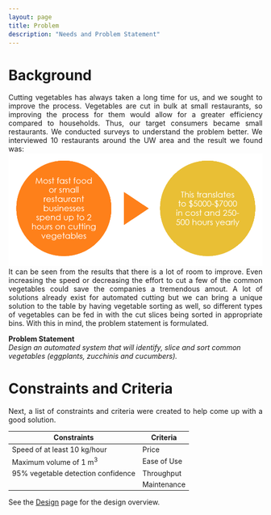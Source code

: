 ```yaml
---
layout: page
title: Problem
description: "Needs and Problem Statement"
---
```


# Background
<div style="text-align: justify">Cutting vegetables has always taken a long time for us, and we sought to improve the process. Vegetables are cut in bulk at small restaurants, so improving the process for them would allow for a greater efficiency compared to households. Thus, our target consumers became small restaurants. We conducted surveys to understand the problem better. We interviewed 10 restaurants around the UW area and the result we found was:</div>

<div style="text-align:center"><img src="/img/survey.png" width="600" /></div>

<div style="text-align: justify">It can be seen from the results that there is a lot of room to improve. Even increasing the speed or decreasing the effort to cut a few of the common vegetables could save the companies a tremendous amout. A lot of solutions already exist for automated cutting but we can bring a unique solution to the table by having vegetable sorting as well, so different types of vegetables can be fed in with the cut slices being sorted in appropriate bins. With this in mind, the problem statement is formulated.</div>

**Problem Statement**  
_Design an automated system that will identify, slice and sort common vegetables (eggplants, zucchinis and cucumbers)._

# Constraints and Criteria
<div style="text-align: justify">Next, a list of constraints and criteria were created to help come up with a good solution.</div>
<table class="table table-condensed table-striped table-hover">
  <thead>
    <tr>
      <th scope="col">Constraints</th>
      <th scope="col">Criteria</th>
    </tr>
  </thead>
  <tbody>
    <tr>
      <td>Speed of at least 10 kg/hour</td>
      <td>Price</td>
    </tr>
    <tr>
      <td>Maximum volume of 1 m<sup>3</sup></td>
      <td>Ease of Use</td>
    </tr>
    <tr>
      <td>95% vegetable detection confidence</td>
      <td>Throughput</td>
    </tr>
    <tr>
      <td></td>
      <td>Maintenance</td>
    </tr>
  </tbody>
</table>
<div style="text-align: justify">See the <a href="/design/">Design</a> page for the design overview.</div>